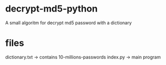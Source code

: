 # decrypt-md5-python
A small algoritm for decrypt md5 password with a dictionary


# files
dictionary.txt -> contains 10-millions-passwords
index.py -> main program
